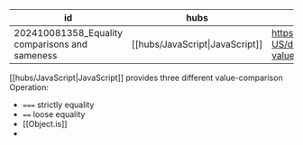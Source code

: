 
| id                                             | hubs                            | source                                                                                                                        |
| ---------------------------------------------- | ------------------------------- | ----------------------------------------------------------------------------------------------------------------------------- |
| 202410081358_Equality comparisons and sameness | [[hubs/JavaScript\|JavaScript]] | https://developer.mozilla.org/en-US/docs/Web/JavaScript/Equality_comparisons_and_sameness#same-value_equality_using_object.is |

[[hubs/JavaScript|JavaScript]] provides three different value-comparison Operation:
- `===` strictly equality
- `==` loose equality
- [[Object.is]]
- 